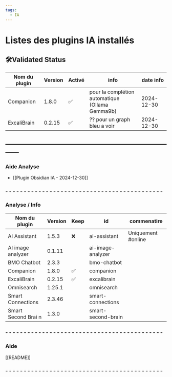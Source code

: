 ```yaml
---
tags:
  - IA
---
```


# Listes des plugins IA installés 

## 🛠️Validated Status 

| Nom du plugin | Version | Activé | info                                                | date info  |
| ------------- | ------- | ------ | --------------------------------------------------- | ---------- |
| Companion     | 1.8.0   | ✅      | pour la complétion automatique <br>(Ollama Gemma9b) | 2024-12-30 |
| ExcaliBrain   | 0.2.15  | ✅      | ?? pour un graph bleu a voir                        | 2024-12-30 |

## ——————————————————————————
### Aide Analyse  
- [[Plugin Obsidian IA - 2024-12-30]]
### - - - - - - - - - - - - - - - - - - - - - - - - - - - - - - - - - - - - - - - - - - - 
### Analyse / Info

| Nom du plugin       | Version | Keep | id                 | commenatire         |
| ------------------- | ------- | ---- | ------------------ | ------------------- |
| AI Assistant        | 1.5.3   | ❌    | ai-assistant       | Uniquement  #online |
| AI image analyzer   | 0.1.11  |      | ai-image-analyzer  |                     |
| BMO Chatbot         | 2.3.3   |      | bmo-chatbot        |                     |
| Companion           | 1.8.0   | ✅    | companion          |                     |
| ExcaliBrain         | 0.2.15  | ✅    | excalibrain        |                     |
| Omnisearch          | 1.25.1  |      | omnisearch         |                     |
| Smart Connections   | 2.3.46  |      | smart-connections  |                     |
| Smart Second Brai n | 1.3.0   |      | smart-second-brain |                     |
### - - - - - - - - - - - - - - - - - - - - - - - - - - - - - - - - - - - - - - - - - - -

### Aide 
[[README]]
### - - - - - - - - - - - - - - - - - - - - - - - - - - - - - - - - - - - - - - - - - - -

